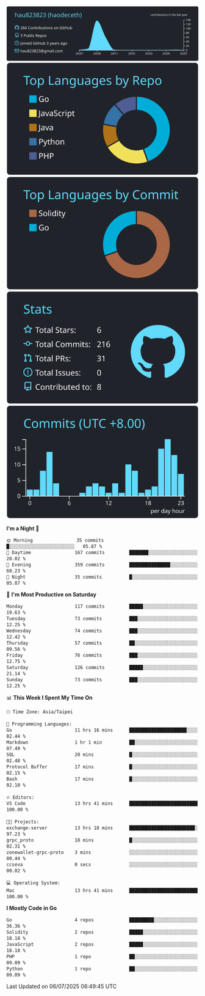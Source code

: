[![](https://raw.githubusercontent.com/hau823823/hau823823/master/profile-summary-card-output/react/0-profile-details.svg)](https://github.com/vn7n24fzkq/github-profile-summary-cards)
[![](https://raw.githubusercontent.com/hau823823/hau823823/master/profile-summary-card-output/react/1-repos-per-language.svg)](https://github.com/vn7n24fzkq/github-profile-summary-cards) [![](https://raw.githubusercontent.com/hau823823/hau823823/master/profile-summary-card-output/react/2-most-commit-language.svg)](https://github.com/vn7n24fzkq/github-profile-summary-cards)
[![](https://raw.githubusercontent.com/hau823823/hau823823/master/profile-summary-card-output/react/3-stats.svg)](https://github.com/vn7n24fzkq/github-profile-summary-cards) [![](https://raw.githubusercontent.com/hau823823/hau823823/master/profile-summary-card-output/react/4-productive-time.svg)](https://github.com/vn7n24fzkq/github-profile-summary-cards)

<!--START_SECTION:waka-->
**I'm a Night 🦉** 

```text
🌞 Morning                35 commits          █░░░░░░░░░░░░░░░░░░░░░░░░   05.87 % 
🌆 Daytime                167 commits         ███████░░░░░░░░░░░░░░░░░░   28.02 % 
🌃 Evening                359 commits         ███████████████░░░░░░░░░░   60.23 % 
🌙 Night                  35 commits          █░░░░░░░░░░░░░░░░░░░░░░░░   05.87 % 
```
📅 **I'm Most Productive on Saturday** 

```text
Monday                   117 commits         █████░░░░░░░░░░░░░░░░░░░░   19.63 % 
Tuesday                  73 commits          ███░░░░░░░░░░░░░░░░░░░░░░   12.25 % 
Wednesday                74 commits          ███░░░░░░░░░░░░░░░░░░░░░░   12.42 % 
Thursday                 57 commits          ██░░░░░░░░░░░░░░░░░░░░░░░   09.56 % 
Friday                   76 commits          ███░░░░░░░░░░░░░░░░░░░░░░   12.75 % 
Saturday                 126 commits         █████░░░░░░░░░░░░░░░░░░░░   21.14 % 
Sunday                   73 commits          ███░░░░░░░░░░░░░░░░░░░░░░   12.25 % 
```


📊 **This Week I Spent My Time On** 

```text
🕑︎ Time Zone: Asia/Taipei

💬 Programming Languages: 
Go                       11 hrs 16 mins      █████████████████████░░░░   82.44 % 
Markdown                 1 hr 1 min          ██░░░░░░░░░░░░░░░░░░░░░░░   07.49 % 
SQL                      20 mins             █░░░░░░░░░░░░░░░░░░░░░░░░   02.48 % 
Protocol Buffer          17 mins             █░░░░░░░░░░░░░░░░░░░░░░░░   02.15 % 
Bash                     17 mins             █░░░░░░░░░░░░░░░░░░░░░░░░   02.10 % 

🔥 Editors: 
VS Code                  13 hrs 41 mins      █████████████████████████   100.00 % 

🐱‍💻 Projects: 
exchange-server          13 hrs 18 mins      ████████████████████████░   97.23 % 
grpc_proto               18 mins             █░░░░░░░░░░░░░░░░░░░░░░░░   02.31 % 
zonewallet-grpc-proto    3 mins              ░░░░░░░░░░░░░░░░░░░░░░░░░   00.44 % 
ccseva                   0 secs              ░░░░░░░░░░░░░░░░░░░░░░░░░   00.02 % 

💻 Operating System: 
Mac                      13 hrs 41 mins      █████████████████████████   100.00 % 
```

**I Mostly Code in Go** 

```text
Go                       4 repos             █████████░░░░░░░░░░░░░░░░   36.36 % 
Solidity                 2 repos             █████░░░░░░░░░░░░░░░░░░░░   18.18 % 
JavaScript               2 repos             █████░░░░░░░░░░░░░░░░░░░░   18.18 % 
PHP                      1 repo              ██░░░░░░░░░░░░░░░░░░░░░░░   09.09 % 
Python                   1 repo              ██░░░░░░░░░░░░░░░░░░░░░░░   09.09 % 
```




 Last Updated on 06/07/2025 06:49:45 UTC
<!--END_SECTION:waka-->
